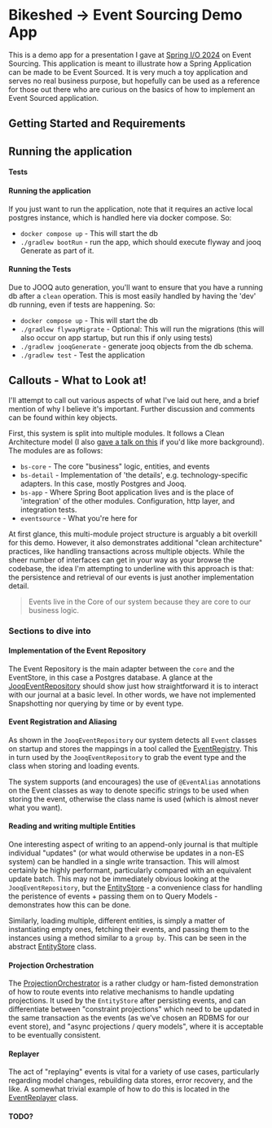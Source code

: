 # Bikeshed -> Event Sourcing Demo App

This is a demo app for a presentation I gave at [Spring I/O 2024](https://2024.springio.net/) on Event Sourcing. 
This application is meant to illustrate how a Spring Application can be made to be Event Sourced. It is very much a toy 
application and serves no real business purpose, but hopefully can be used as a reference for those out there who are 
curious on the basics of how to implement an Event Sourced application. 

## Getting Started and Requirements


## Running the application

#### Tests

#### Running the application

If you just want to run the application, note that it requires an active local postgres instance, which is handled here 
via docker compose. So:

* `docker compose up` - This will start the db
* `./gradlew bootRun` - run  the app, which should execute flyway and jooq Generate as part of it.


#### Running the Tests
Due to JOOQ auto generation, you'll want to ensure that you have a running db after a `clean` operation. This is most 
easily handled by having the 'dev' db running, even if tests are happening. So:

* `docker compose up` - This will start the db
* `./gradlew flywayMigrate` - Optional: This will run the migrations (this will also occur on app startup, but run this if only using tests)
* `./gradlew jooqGenerate` - generate jooq objects from the db schema. 
* `./gradlew test` - Test the application



## Callouts - What to Look at!

I'll attempt to call out various aspects of what I've laid out 
here, and a brief mention of why I believe it's important. Further discussion and comments can be found within key 
objects.

First, this system is split into multiple modules. It follows a Clean Architecture model (I also [gave a talk on this](https://www.youtube.com/watch?v=mbNzUkNjrnA) if
you'd like more background). The modules are as follows:

* `bs-core` - The core "business" logic, entities, and events
* `bs-detail` - Implementation of 'the details', e.g. technology-specific adapters. In this case, mostly Postgres and Jooq.
* `bs-app` - Where Spring Boot application lives and is the place of 'integration' of the other modules. Configuration, http layer, and integration tests.
* `eventsource` - What you're here for

At first glance, this multi-module project structure is arguably a bit overkill for this demo. However, it also 
demonstrates additional "clean architecture" practices, like handling transactions across multiple objects. While the 
sheer number of interfaces can get in your way as your browse the codebase, the idea I'm attempting to underline with 
this approach is that: the persistence and retrieval of our events is just another implementation detail.

> Events live in the Core of our system because they are core to our business logic.

### Sections to dive into

#### Implementation of the Event Repository

The Event Repository is the main adapter between the `core` and the EventStore, in this case a Postgres database. 
A glance at the [JooqEventRepository](bs-detail/src/main/kotlin/com/pember/bikeshed/sql/JooqEventRepository.kt) should show just how straightforward it is to interact with our journal at a basic
level. In other words, we have not implemented Snapshotting nor querying by time or by event type. 

#### Event Registration and Aliasing

As shown in the `JooqEventRepository` our system detects all `Event` classes on startup and stores the mappings in a tool 
called the [EventRegistry](eventsource/src/main/java/com/pember/eventsource/EventRegistry.java). This in turn used by the
`JooqEventRepository` to grab the event type and the class when storing and loading events.

The system supports (and encourages) the use of `@EventAlias` annotations on the Event classes as way to denote specific
strings to be used when storing the event, otherwise the class name is used (which is almost never what you want).

#### Reading and writing multiple Entities

One interesting aspect of writing to an append-only journal is that multiple individual "updates" (or what would otherwise be
updates in a non-ES system) can be handled in a single write transaction. This will almost certainly be highly performant, particularly
compared with an equivalent update batch. This may not be immediately obvious looking at the `JooqEventRepository`, but 
the [EntityStore](bs-detail/src/main/kotlin/com/pember/bikeshed/sql/JooqEntityStore.kt) - a convenience class for handling the peristence of events + passing them on to Query Models - 
demonstrates how this can be done.

Similarly, loading multiple, different entities, is simply a matter of instantiating empty ones, fetching their events,
and passing them to the instances using a method similar to a `group by`. This can be seen in the abstract [EntityStore](bs-core/src/main/kotlin/com/pember/bikeshed/core/common/EntityStore.kt) class.

#### Projection Orchestration

The [ProjectionOrchestrator](bs-core/src/main/kotlin/com/pember/bikeshed/core/projections/ProjectionOrchestrator.kt) is a rather cludgy or ham-fisted 
demonstration of how to route events into relative mechanisms to handle updating projections. It used by the `EntityStore`
after persisting events, and can differentiate between "constraint projections" which need to be updated in the same transaction
as the events (as we've chosen an RDBMS for our event store), and "async projections / query models", where it is acceptable to 
be eventually consistent.

#### Replayer

The act of "replaying" events is vital for a variety of use cases, particularly regarding model changes, rebuilding data stores, error recovery, and the like. 
A somewhat trivial example of how to do this is located in the [EventReplayer](bs-detail/src/main/kotlin/com/pember/bikeshed/replay/EventReplayer.kt) class.

#### TODO?


